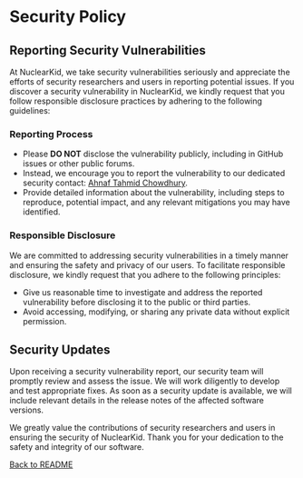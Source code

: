 # Security Policy

## Reporting Security Vulnerabilities

At NuclearKid, we take security vulnerabilities seriously and appreciate the efforts of security researchers and users in reporting potential issues. If you discover a security vulnerability in NuclearKid, we kindly request that you follow responsible disclosure practices by adhering to the following guidelines:

### Reporting Process

- Please **DO NOT** disclose the vulnerability publicly, including in GitHub issues or other public forums.
- Instead, we encourage you to report the vulnerability to our dedicated security contact: [Ahnaf Tahmid Chowdhury](mailto:tahmid@nse.mist.ac.bd).
- Provide detailed information about the vulnerability, including steps to reproduce, potential impact, and any relevant mitigations you may have identified.

### Responsible Disclosure

We are committed to addressing security vulnerabilities in a timely manner and ensuring the safety and privacy of our users. To facilitate responsible disclosure, we kindly request that you adhere to the following principles:

- Give us reasonable time to investigate and address the reported vulnerability before disclosing it to the public or third parties.
- Avoid accessing, modifying, or sharing any private data without explicit permission.

## Security Updates

Upon receiving a security vulnerability report, our security team will promptly review and assess the issue. We will work diligently to develop and test appropriate fixes. As soon as a security update is available, we will include relevant details in the release notes of the affected software versions.

We greatly value the contributions of security researchers and users in ensuring the security of NuclearKid. Thank you for your dedication to the safety and integrity of our software.

[Back to README](README.md)
